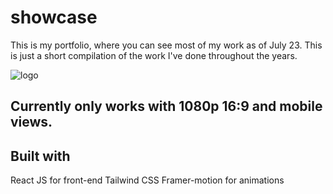 # showcase

This is my portfolio, where you can see most of my work as of July 23. This is just a short compilation of the work I've done throughout the years.

<img src="https://i.imgur.com/mSTfkpY.png" alt="logo"/>

## Currently only works with 1080p 16:9 and mobile views.

## Built with

React JS for front-end
Tailwind CSS
Framer-motion for animations
